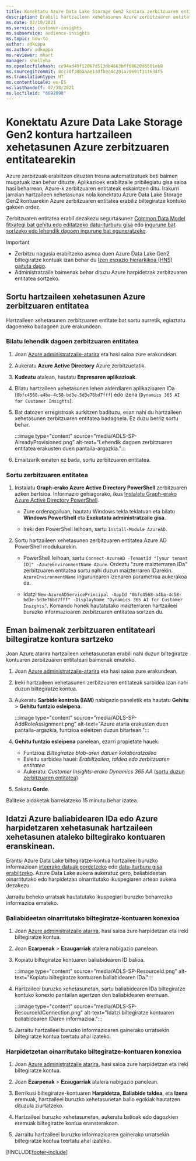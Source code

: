 ```yaml
---
title: Konektatu Azure Data Lake Storage Gen2 kontura zerbitzuaren entitatearekin
description: Erabili hartzaileen xehetasunen Azure zerbitzuaren entitatea zure datu-biltegira konektatzeko horiek hartzaileen xehetasunetan txertatzean.
ms.date: 02/10/2021
ms.service: customer-insights
ms.subservice: audience-insights
ms.topic: how-to
author: adkuppa
ms.author: adkuppa
ms.reviewer: mhart
manager: shellyha
ms.openlocfilehash: cc94ad49f12067d513db4663bff60620d6501eb0
ms.sourcegitcommit: 8cc70f30baaae13dfb9c4c201a79691f311634f5
ms.translationtype: HT
ms.contentlocale: eu-ES
ms.lasthandoff: 07/30/2021
ms.locfileid: "6692098"
---
```

# <a name="connect-to-an-azure-data-lake-storage-gen2-account-with-an-azure-service-principal-for-audience-insights"></a>Konektatu Azure Data Lake Storage Gen2 kontura hartzaileen xehetasunen Azure zerbitzuaren entitatearekin

Azure zerbitzuak erabiltzen dituzten tresna automatizatuek beti baimen mugatuak izan behar dituzte. Aplikazioek erabiltzaile pribilegiatu gisa saioa hasi beharrean, Azure-k zerbitzuaren entitateak eskaintzen ditu. Irakurri jarraian hartzaileen xehetasunak nola konektatu Azure Data Lake Storage Gen2 kontuarekin Azure zerbitzuaren entitatea erabiliz biltegiratze kontuko gakoen ordez. 

Zerbitzuaren entitatea erabil dezakezu segurtasunez [Common Data Model fitxategi bat gehitu edo editatzeko datu-iturburu gisa](connect-common-data-model.md) edo [ingurune bat sortzeko edo lehendik dagoen ingurune bat eguneratzeko](get-started-paid.md).

> [!IMPORTANT]
> - Zerbitzu nagusia erabiltzeko asmoa duen Azure Data Lake Gen2 biltegiratze kontuak izan behar du [Izen espazio hierarkikoa (HNS) gaituta dago](/azure/storage/blobs/data-lake-storage-namespace).
> - Administratzaile baimenak behar dituzu Azure harpidetzak zerbitzuaren entitatea sortzeko.

## <a name="create-azure-service-principal-for-audience-insights"></a>Sortu hartzaileen xehetasunen Azure zerbitzuaren entitatea

Hartzaileen xehetasunen zerbitzuaren entitate bat sortu aurretik, egiaztatu dagoeneko badagoen zure erakundean.

### <a name="look-for-an-existing-service-principal"></a>Bilatu lehendik dagoen zerbitzuaren entitatea

1. Joan [Azure administratzaile-atarira](https://portal.azure.com) eta hasi saioa zure erakundean.

2. Aukeratu **Azure Active Directory** Azure zerbitzuetatik.

3. **Kudeatu** atalean, hautatu **Enpresaren aplikazioak**.

4. Bilatu hartzaileen xehetasunen lehen alderdiaren aplikazioaren IDa (`0bfc4568-a4ba-4c58-bd3e-5d3e76bd7fff`) edo izena (`Dynamics 365 AI for Customer Insights`).

5. Bat datozen erregistroak aurkitzen badituzu, esan nahi du hartzaileen xehetasunen zerbitzuaren entitatea badagoela. Ez duzu berriz sortu behar.
   
   :::image type="content" source="media/ADLS-SP-AlreadyProvisioned.png" alt-text="Lehendik dagoen zerbitzuaren entitatea erakusten duen pantaila-argazkia.":::
   
6. Emaitzarik ematen ez bada, sortu zerbitzuaren entitatea.

### <a name="create-a-new-service-principal"></a>Sortu zerbitzuaren entitatea

1. Instalatu **Graph-erako Azure Active Directory PowerShell** zerbitzuaren azken bertsioa. Informazio gehiagorako, ikus [Instalatu Graph-erako Azure Active Directory PowerShell](/powershell/azure/active-directory/install-adv2).
   - Zure ordenagailuan, hautatu Windows tekla teklatuan eta bilatu **Windows PowerShell** eta **Exekutatu administratzaile gisa**.
   
   - Ireki den PowerShell leihoan, sartu `Install-Module AzureAD`.

2. Sortu hartzaileen xehetasunen zerbitzuaren entitatea Azure AD PowerShell moduluarekin.
   - PowerShell leihoan, sartu `Connect-AzureAD -TenantId "[your tenant ID]" -AzureEnvironmentName Azure`. Ordeztu "zure maizterraren IDa" zerbitzuaren entitatea sortu nahi duzun maizterraren IDarekin. `AzureEnvironmentName` ingurunearen izenaren parametroa aukerakoa da.
  
   - Idatzi `New-AzureADServicePrincipal -AppId "0bfc4568-a4ba-4c58-bd3e-5d3e76bd7fff" -DisplayName "Dynamics 365 AI for Customer Insights"`. Komando honek hautatutako maizterraren hartzaileei buruzko informazioaren zerbitzuaren entitatea sortzen du.  

## <a name="grant-permissions-to-the-service-principal-to-access-the-storage-account"></a>Eman baimenak zerbitzuaren entitateari biltegiratze kontura sartzeko

Joan Azure atarira hartzaileen xehetasunetan erabili nahi duzun biltegiratze kontuaren zerbitzuaren entitateari baimenak emateko.

1. Joan [Azure administratzaile-atarira](https://portal.azure.com) eta hasi saioa zure erakundean.

1. Ireki hartzaileen xehetasunen zerbitzuaren entitateak sarbidea izan nahi duzun biltegiratze kontua.

1. Aukeratu **Sarbide kontrola (IAM)** nabigazio paneletik eta hautatu **Gehitu** > **Gehitu funtzio esleipena**.
   
   :::image type="content" source="media/ADLS-SP-AddRoleAssignment.png" alt-text="Azure ataria erakusten duen pantaila-argazkia, funtzioa esleitzen duzun bitartean.":::
   
1. **Gehitu funtzio esleipena** panelean, ezarri propietate hauek:
   - Funtzioa: *Biltegiratze blob-aren datuen kolaboratzailea*
   - Esleitu sarbidea hauei: *Erabiltzailea, taldea edo zerbitzuaren entitatea*
   - Aukeratu: *Customer Insights-erako Dynamics 365 AA* ([sortu duzun zerbitzuaren entitatea](#create-a-new-service-principal))

1.  Sakatu **Gorde**.

Baliteke aldaketak barreiatzeko 15 minutu behar izatea.

## <a name="enter-the-azure-resource-id-or-the-azure-subscription-details-in-the-storage-account-attachment-to-audience-insights"></a>Idatzi Azure baliabidearen IDa edo Azure harpidetzaren xehetasunak hartzaileen xehetasunen ataleko biltegirako kontuaren eranskinean.

Erantsi Azure Data Lake biltegiratze-kontua hartzaileei buruzko informazioan [irteerako datuak gordetzeko](manage-environments.md) edo [datu-iturburu gisa erabiltzeko](connect-dataverse-managed-lake.md). Azure Data Lake aukera aukeratuz gero, baliabideetan oinarritutako edo harpidetzan oinarritutako ikuspegiaren artean aukera dezakezu.

Jarraitu beheko urratsak hautatutako ikuspegiari buruzko beharrezko informazioa emateko.

### <a name="resource-based-storage-account-connection"></a>Baliabideetan oinarritutako biltegiratze-kontuaren konexioa

1. Joan [Azure administratzaile atarira](https://portal.azure.com), hasi saioa zure harpidetzan eta ireki biltegiratze kontua.

1. Joan **Ezarpenak** > **Ezaugarriak** atalera nabigazio panelean.

1. Kopiatu biltegiratze kontuaren baliabidearen ID balioa.

   :::image type="content" source="media/ADLS-SP-ResourceId.png" alt-text="Kopiatu biltegiratze kontuaren baliabidearen IDa.":::

1. Hartzaileei buruzko xehetasunetan, sartu baliabidearen IDa biltegiratze kontuko konexio pantailan agertzen den baliabidearen eremuan.

   :::image type="content" source="media/ADLS-SP-ResourceIdConnection.png" alt-text="Idatzi biltegiratze kontuaren baliabidearen IDaren informazioa.":::   
   
1. Jarraitu hartzaileei buruzko informazioaren gainerako urratsekin biltegiratze kontua txertatu ahal izateko.

### <a name="subscription-based-storage-account-connection"></a>Harpidetzetan oinarritutako biltegiratze-kontuaren konexioa

1. Joan [Azure administratzaile atarira](https://portal.azure.com), hasi saioa zure harpidetzan eta ireki biltegiratze kontua.

1. Joan **Ezarpenak** > **Ezaugarriak** atalera nabigazio panelean.

1. Berrikusi biltegiratze-kontuaren **Harpidetza**, **Baliabide taldea**, eta **Izena** eremuak, hartzaileei buruzko xehetasunetan balio egokiak hautatzen dituzula ziurtatzeko.

1. Hartzaileei buruzko xehetasunetan, aukeratu balioak edo dagozkien eremuak biltegiratze kontua eransterakoan.
   
1. Jarraitu hartzaileei buruzko informazioaren gainerako urratsekin biltegiratze kontua txertatu ahal izateko.


[!INCLUDE[footer-include](../includes/footer-banner.md)]